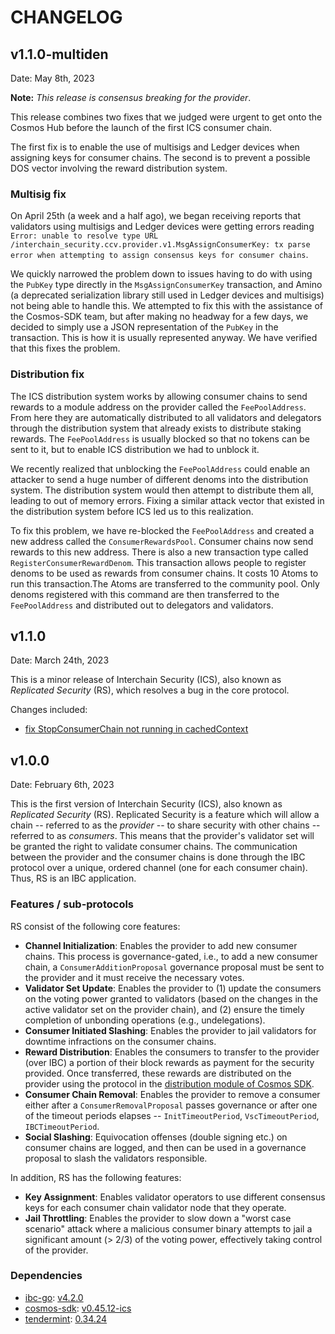 # CHANGELOG


## v1.1.0-multiden

Date: May 8th, 2023

**Note:** _This release is consensus breaking for the provider_.

This release combines two fixes that we judged were urgent to get onto the Cosmos Hub before the launch of the first ICS consumer chain.

The first fix is to enable the use of multisigs and Ledger devices when assigning keys for consumer chains. The second is to prevent a possible DOS vector involving the reward distribution system.

### Multisig fix

On April 25th (a week and a half ago), we began receiving reports that validators using multisigs and Ledger devices were getting errors reading `Error: unable to resolve type URL /interchain_security.ccv.provider.v1.MsgAssignConsumerKey: tx parse error when attempting to assign consensus keys for consumer chains`. 

We quickly narrowed the problem down to issues having to do with using the `PubKey` type directly in the `MsgAssignConsumerKey` transaction, and Amino (a deprecated serialization library still used in Ledger devices and multisigs) not being able to handle this. We attempted to fix this with the assistance of the Cosmos-SDK team, but after making no headway for a few days, we decided to simply use a JSON representation of the `PubKey` in the transaction. This is how it is usually represented anyway. We have verified that this fixes the problem.

### Distribution fix

The ICS distribution system works by allowing consumer chains to send rewards to a module address on the provider called the `FeePoolAddress`. From here they are automatically distributed to all validators and delegators through the distribution system that already exists to distribute staking rewards. The `FeePoolAddress` is usually blocked so that no tokens can be sent to it, but to enable ICS distribution we had to unblock it.

We recently realized that unblocking the `FeePoolAddress` could enable an attacker to send a huge number of different denoms into the distribution system. The distribution system would then attempt to distribute them all, leading to out of memory errors. Fixing a similar attack vector that existed in the distribution system before ICS led us to this realization.

To fix this problem, we have re-blocked the `FeePoolAddress` and created a new address called the `ConsumerRewardsPool`. Consumer chains now send rewards to this new address. There is also a new transaction type called `RegisterConsumerRewardDenom`. This transaction allows people to register denoms to be used as rewards from consumer chains. It costs 10 Atoms to run this transaction.The Atoms are transferred to the community pool. Only denoms registered with this command are then transferred to the `FeePoolAddress` and distributed out to delegators and validators.

## v1.1.0

Date: March 24th, 2023

This is a minor release of Interchain Security (ICS), also known as _Replicated Security_ (RS), which resolves a bug in the core protocol.

Changes included:

* [fix StopConsumerChain not running in cachedContext](https://github.com/cosmos/interchain-security/pull/802)

## v1.0.0

Date: February 6th, 2023

This is the first version of Interchain Security (ICS), also known as _Replicated Security_ (RS). 
Replicated Security is a feature which will allow a chain -- referred to as the _provider_ -- to share security with other chains -- referred to as _consumers_. 
This means that the provider's validator set will be granted the right to validate consumer chains.
The communication between the provider and the consumer chains is done through the IBC protocol over a unique, ordered channel (one for each consumer chain). Thus, RS is an IBC application.

### Features / sub-protocols

RS consist of the following core features:

- **Channel Initialization**: Enables the provider to add new consumer chains. This process is governance-gated, i.e., to add a new consumer chain, a `ConsumerAdditionProposal` governance proposal must be sent to the provider and it must receive the necessary votes.
- **Validator Set Update**: Enables the provider to 
  (1) update the consumers on the voting power granted to validators (based on the changes in the active validator set on the provider chain), 
  and (2) ensure the timely completion of unbonding operations (e.g., undelegations).
- **Consumer Initiated Slashing**: Enables the provider to jail validators for downtime infractions on the consumer chains. 
- **Reward Distribution**: Enables the consumers to transfer to the provider (over IBC) a portion of their block rewards as payment for the security provided. Once transferred, these rewards are distributed on the provider using the protocol in the [distribution module of Cosmos SDK](https://docs.cosmos.network/v0.45/modules/distribution/). 
- **Consumer Chain Removal**: Enables the provider to remove a consumer either after a `ConsumerRemovalProposal` passes governance or after one of the timeout periods elapses -- `InitTimeoutPeriod`, `VscTimeoutPeriod`, `IBCTimeoutPeriod`.
- **Social Slashing**: Equivocation offenses (double signing etc.) on consumer chains are logged, and then can be used in a governance proposal to slash the validators responsible.

In addition, RS has the following features:

- **Key Assignment**: Enables validator operators to use different consensus keys for each consumer chain validator node that they operate.
- **Jail Throttling**: Enables the provider to slow down a "worst case scenario" attack where a malicious consumer binary attempts to jail a significant amount (> 2/3) of the voting power, effectively taking control of the provider.

### Dependencies

- [ibc-go](https://github.com/cosmos/ibc-go): [v4.2.0](https://github.com/cosmos/ibc-go/blob/release/v4.2.x/CHANGELOG.md)
- [cosmos-sdk](https://github.com/cosmos/cosmos-sdk): [v0.45.12-ics](https://github.com/cosmos/cosmos-sdk/tree/v0.45.13-ics)
- [tendermint](https://github.com/informalsystems/tendermint): [0.34.24](https://github.com/informalsystems/tendermint/tree/v0.34.24)
